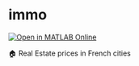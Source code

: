 # immo

[![Open in MATLAB Online](https://www.mathworks.com/images/responsive/global/open-in-matlab-online.svg)](https://matlab.mathworks.com/open/github/v1?repo=yanndebray/immo&file=immo.mlx)

🏠 Real Estate prices in French cities
